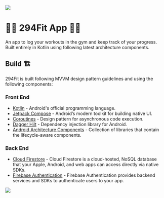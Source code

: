 ![](https://github.com/johnkenedy/294fit/assets/77014157/b39ec307-0c74-422a-8ec7-a91532a9d156)

# 👷🚧 294Fit App 🚧👷

An app to log your workouts in the gym and keep track of your progress.
Built entirely in Kotlin using following latest architecture components.


## Build 🏗️

294Fit is built following MVVM design pattern guidelines and using the following components:

### Front End

- [Kotlin]() - Android's official programming language.
- [Jetpack Compose](https://developer.android.com/jetpack/compose) - Android’s modern toolkit for building native UI.
- [Coroutines](https://developer.android.com/kotlin/coroutines) - Design pattern for asynchronous code execution.
- [Dagger Hilt](https://developer.android.com/training/dependency-injection/hilt) - Dependency injection library for Android.
- [Android Architecture Components](https://developer.android.com/topic/architecture) - Collection of libraries that contain the lifecycle-aware components.

### Back End

- [Cloud Firestore](https://firebase.google.com/docs/firestore) - Cloud Firestore is a cloud-hosted, NoSQL database that your Apple, Android, and web apps can access directly via native SDKs.
- [Firebase Authentication](https://firebase.google.com/products/auth) -  Firebase Authentication provides backend services and SDKs to authenticate users to your app.

![](https://github.com/johnkenedy/294fit/assets/77014157/94037ffe-43e0-4ff7-ae24-f3a76e601a00)
